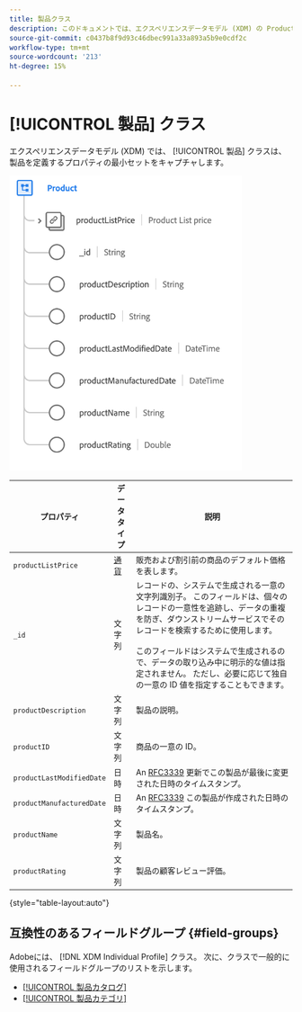 ```yaml
---
title: 製品クラス
description: このドキュメントでは、エクスペリエンスデータモデル (XDM) の Product クラスの概要を説明します。
source-git-commit: c0437b8f9d93c46dbec991a33a893a5b9e0cdf2c
workflow-type: tm+mt
source-wordcount: '213'
ht-degree: 15%

---
```


# [!UICONTROL 製品] クラス

エクスペリエンスデータモデル (XDM) では、 [!UICONTROL 製品] クラスは、製品を定義するプロパティの最小セットをキャプチャします。

![](../images/classes/product.png)

| プロパティ | データタイプ | 説明 |
| --- | --- | --- |
| `productListPrice` | [通貨](../data-types/currency.md) | 販売および割引前の商品のデフォルト価格を表します。 |
| `_id` | 文字列 | レコードの、システムで生成される一意の文字列識別子。 このフィールドは、個々のレコードの一意性を追跡し、データの重複を防ぎ、ダウンストリームサービスでそのレコードを検索するために使用します。<br><br>このフィールドはシステムで生成されるので、データの取り込み中に明示的な値は指定されません。 ただし、必要に応じて独自の一意の ID 値を指定することもできます。 |
| `productDescription` | 文字列 | 製品の説明。 |
| `productID` | 文字列 | 商品の一意の ID。 |
| `productLastModifiedDate` | 日時 | An [RFC3339](https://datatracker.ietf.org/doc/html/rfc3339) 更新でこの製品が最後に変更された日時のタイムスタンプ。 |
| `productManufacturedDate` | 日時 | An [RFC3339](https://datatracker.ietf.org/doc/html/rfc3339) この製品が作成された日時のタイムスタンプ。 |
| `productName` | 文字列 | 製品名。 |
| `productRating` | 文字列 | 製品の顧客レビュー評価。 |

{style=&quot;table-layout:auto&quot;}

## 互換性のあるフィールドグループ {#field-groups}

Adobeには、 [!DNL XDM Individual Profile] クラス。 次に、クラスで一般的に使用されるフィールドグループのリストを示します。

* [[!UICONTROL 製品カタログ]](../field-groups/product/product-catalog.md)
* [[!UICONTROL 製品カテゴリ]](../field-groups/product/product-category.md)
